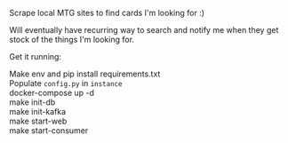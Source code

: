 Scrape local MTG sites to find cards I'm looking for :)

Will eventually have recurring way to search and notify me when they get stock of the things I'm looking for.

Get it running:  

Make env and pip install requirements.txt  
Populate `config.py` in `instance`  
docker-compose up -d  
make init-db  
make init-kafka  
make start-web  
make start-consumer  
 
